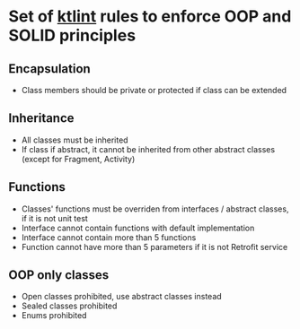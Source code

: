# Set of [ktlint](https://pinterest.github.io/ktlint/) rules to enforce OOP and SOLID principles
## Encapsulation
- Class members should be private or protected if class can be extended
## Inheritance
- All classes must be inherited
- If class if abstract, it cannot be inherited from other abstract classes (except for Fragment, Activity)
## Functions
- Classes' functions must be overriden from interfaces / abstract classes, if it is not unit test
- Interface cannot contain functions with default implementation
- Interface cannot contain more than 5 functions
- Function cannot have more than 5 parameters if it is not Retrofit service
## OOP only classes
- Open classes prohibited, use abstract classes instead
- Sealed classes prohibited
- Enums prohibited